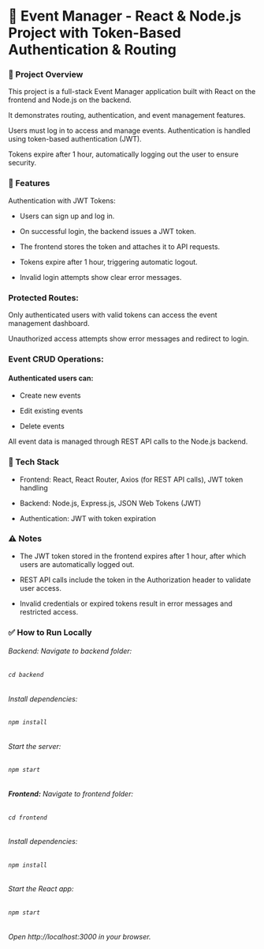 #   📝 Event Manager - React & Node.js Project with Token-Based Authentication & Routing

### 👀 Project Overview

This project is a full-stack Event Manager application built with React on the frontend and Node.js on the backend.

It demonstrates routing, authentication, and event management features.

Users must log in to access and manage events. Authentication is handled using token-based authentication (JWT).

Tokens expire after 1 hour, automatically logging out the user to ensure security.

### 🔐 Features

Authentication with JWT Tokens:

* Users can sign up and log in.

* On successful login, the backend issues a JWT token.

* The frontend stores the token and attaches it to API requests.

* Tokens expire after 1 hour, triggering automatic logout.

* Invalid login attempts show clear error messages.

### Protected Routes:

Only authenticated users with valid tokens can access the event management dashboard.

Unauthorized access attempts show error messages and redirect to login.

### Event CRUD Operations:

#### Authenticated users can:

* Create new events

* Edit existing events

* Delete events

All event data is managed through REST API calls to the Node.js backend.

### 🚀 Tech Stack

* Frontend: React, React Router, Axios (for REST API calls), JWT token handling

* Backend: Node.js, Express.js, JSON Web Tokens (JWT)

* Authentication: JWT with token expiration

### ⚠️ Notes

* The JWT token stored in the frontend expires after 1 hour, after which users are automatically logged out.

* REST API calls include the token in the Authorization header to validate user access.

* Invalid credentials or expired tokens result in error messages and restricted access.

### ✅ How to Run Locally

###### Backend: Navigate to backend folder:

###### `cd backend`

###### Install dependencies: 

###### `npm install`

###### Start the server:

###### `npm start`

###### **_Frontend:_** Navigate to frontend folder:

###### `cd frontend`

###### Install dependencies:

###### `npm install`

###### Start the React app:

###### `npm start`

###### Open http://localhost:3000 in your browser.

